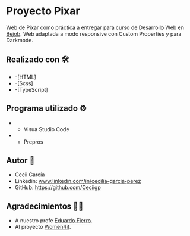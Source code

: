 # Proyecto Pixar
 Web de Pixar como práctica a entregar para curso de Desarrollo Web en <a href="https://www.bejob.com" title="Bejob" target="_blank">Bejob</a>. Web adaptada a modo responsive con Custom Properties y para Darkmode.
 
 ## Realizado con 🛠️
 * -[HTML]
 * -[Scss]
 * -[TypeScript]


## Programa utilizado ⚙️
  * - Visua Studio Code
  * - Prepros
  
## Autor 🔏
  * Cecii García
  * Linkedin: www.linkedin.com/in/cecilia-garcia-perez
  * GitHub: https://github.com/Ceciigp
  
## Agradecimientos 🙌💜
  * A nuestro profe <a href="https://eduardofierro.pro/" title="Eduardo Fierro" target="_blank">Eduardo Fierro</a>.
  *  Al proyecto <a href="https://women4it.eu/" title="Women4it" target="_blank">Women4it</a>.
